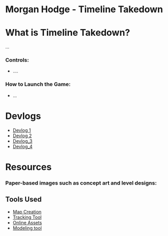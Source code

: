 # Morgan Hodge - Timeline Takedown

# What is Timeline Takedown?
 ... 
### Controls:
  - ....
### How to Launch the Game:
- ...

# Devlogs
- [Devlog 1](https://youtu.be/Su4Demj-MFw)
- [Devlog 2](https://youtu.be/RXlF7QE14os)
- [Devlog_3](https://youtu.be/vxEHmGPZ-y4)
- [Devlog_4](https://youtu.be/lJwd-J0-sTs)

# Resources
### Paper-based images such as concept art and level designs:</h3>

## Tools Used
- [Map Creation](https://app.dungeonscrawl.com/)
- [Tracking Tool](https://trello.com/b/Y88bQSkB/timeline-takedown)
- [Online Assets](https://assetstore.unity.com/)
- [Modeling tool](https://realtimecsg.com/)
